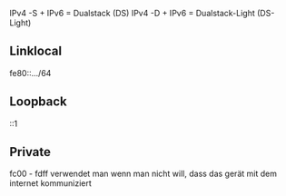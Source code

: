 IPv4 -S + IPv6 = Dualstack (DS)
IPv4 -D + IPv6 = Dualstack-Light (DS-Light)

## Linklocal 
fe80::.../64
## Loopback
::1 
## Private 
fc00 - fdff
verwendet man wenn man nicht will, dass das gerät mit dem internet kommuniziert 
